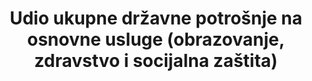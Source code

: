 ﻿---
title: >-
  Udio ukupne državne potrošnje na osnovne usluge (obrazovanje, zdravstvo i socijalna zaštita)
permalink: /1-a-2/
sdg_goal: 1
layout: indicator
indicator: 1.a.2
indicator_variable: null
graph: null
graph_type_description: null
graph_status_notes: unk
variable_description: null
variable_notes: null
un_designated_tier: '2'
target_id: 1.a
has_metadata: false
goal_meta_link: 'http://unstats.un.org/sdgs/files/metadata-compilation/Metadata-Goal-1.pdf'
goal_meta_link_page: 22
indicator_name: >-
  Udio ukupne državne potrošnje na osnovne usluge (obrazovanje, zdravstvo i socijalna zaštita)
target: >-
  Osigurati značajnu mobilizaciju resursa iz različitih izvora, uključujući bolju razvojnu suradnju, kako bi se pružila odgovarajuća i predvidiva sredstva za zemlje u razvoju, posebno za najmanje razvijene zemlje, a za provedbu programa i politika suzbijanj
source_title: null
source_notes: null
published: true
un_custodial_agency: 'Under  discussion  among  agencies  (ILO,  UNESCO-UIS,  WHO)'  
---